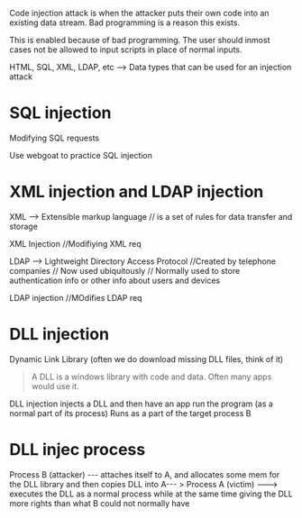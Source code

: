 
Code injection attack  is when the attacker puts their own code into an existing data stream.
Bad programming is a reason this exists.

This is enabled  because of  bad programming. The user should  inmost cases not be allowed to  input  scripts in place of  normal inputs.

HTML, SQL, XML, LDAP, etc --> Data types that can be used for an injection attack

# SQL injection

Modifying SQL requests

Use webgoat to practice SQL injection

# XML injection and LDAP injection

XML --> Extensible markup language
 // is a set of rules for data transfer and storage

XML Injection
//Modifiying XML req

LDAP --> Lightweight Directory Access Protocol
//Created by  telephone companies
// Now used ubiquitously
// Normally used to store authentication info or other info  about  users and devices 

LDAP injection
//MOdifies LDAP req

# DLL injection

Dynamic Link Library (often we do  download missing DLL  files, think of  it)

> A DLL is a windows library with code and data. Often many apps would use it.

DLL injection injects a DLL and then have an app run the program (as a normal part of its process)
Runs as a part of the target process  B

# DLL injec process

Process B (attacker) --- attaches itself to A, and allocates some mem for the DLL library and then copies DLL into A--- > Process A (victim) ---> executes the DLL as a normal process while at the same time giving the DLL more rights than what B could not normally have






